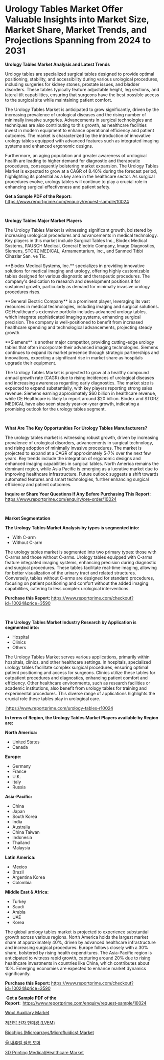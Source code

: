 <p><h1>Urology Tables Market Offer Valuable Insights into Market Size, Market Share, Market Trends, and Projections Spanning from 2024 to 2031</h1></p><p><strong>Urology Tables Market Analysis and Latest Trends</strong></p>
<p><p>Urology tables are specialized surgical tables designed to provide optimal positioning, stability, and accessibility during various urological procedures, including surgeries for kidney stones, prostate issues, and bladder disorders. These tables typically feature adjustable height, leg sections, and lateral tilt capabilities, ensuring that surgeons have the best possible access to the surgical site while maintaining patient comfort.</p><p>The Urology Tables Market is anticipated to grow significantly, driven by the increasing prevalence of urological diseases and the rising number of minimally invasive surgeries. Advancements in surgical technologies and techniques are also contributing to this growth, as healthcare facilities invest in modern equipment to enhance operational efficiency and patient outcomes. The market is characterized by the introduction of innovative urology tables equipped with advanced features such as integrated imaging systems and enhanced ergonomic designs.</p><p>Furthermore, an aging population and greater awareness of urological health are leading to higher demand for diagnostic and therapeutic procedures, consequently bolstering market expansion. The Urology Tables Market is expected to grow at a CAGR of 8.40% during the forecast period, highlighting its potential as a key area in the healthcare sector. As surgical procedures evolve, urology tables will continue to play a crucial role in enhancing surgical effectiveness and patient safety.</p></p>
<p><strong>Get a Sample PDF of the Report:&nbsp;</strong> <a href="https://www.reportprime.com/enquiry/request-sample/10024">https://www.reportprime.com/enquiry/request-sample/10024</a></p>
<p>&nbsp;</p>
<p><strong>Urology Tables Major Market Players</strong></p>
<p><p>The Urology Tables Market is witnessing significant growth, bolstered by increasing urological procedures and advancements in medical technology. Key players in this market include Surgical Tables Inc., Biodex Medical Systems, PAUSCH Medical, General Electric Company, Image Diagnostics, Siemens, STORZ MEDICAL, Armamentarium, Inc., and Sanmed Tıbbi Cihazlar San. ve Tic.</p><p>**Biodex Medical Systems, Inc.** specializes in providing innovative solutions for medical imaging and urology, offering highly customizable tables designed for various diagnostic and therapeutic procedures. The company's dedication to research and development positions it for sustained growth, particularly as demand for minimally invasive urology procedures rises.</p><p>**General Electric Company** is a prominent player, leveraging its vast resources in medical technologies, including imaging and surgical solutions. GE Healthcare's extensive portfolio includes advanced urology tables, which integrate sophisticated imaging systems, enhancing surgical precision. The company is well-positioned to benefit from increased healthcare spending and technological advancements, projecting steady growth.</p><p>**Siemens** is another major competitor, providing cutting-edge urology tables that often incorporate their advanced imaging technologies. Siemens continues to expand its market presence through strategic partnerships and innovations, expecting a significant rise in market share as hospitals upgrade their equipment.</p><p>The Urology Tables Market is projected to grow at a healthy compound annual growth rate (CAGR) due to rising incidences of urological diseases and increasing awareness regarding early diagnostics. The market size is expected to expand substantially, with key players reporting strong sales revenue: Siemens earning approximately $60 billion in healthcare revenue, while GE Healthcare is likely to report around $20 billion. Biodex and STORZ MEDICAL have also seen steady year-on-year growth, indicating a promising outlook for the urology tables segment.</p></p>
<p>&nbsp;</p>
<p><strong>What Are The Key Opportunities For Urology Tables Manufacturers?</strong></p>
<p><p>The urology tables market is witnessing robust growth, driven by increasing prevalence of urological disorders, advancements in surgical technology, and rising adoption of minimally invasive procedures. The market is projected to expand at a CAGR of approximately 5-7% over the next few years. Key trends include the integration of ergonomic designs and enhanced imaging capabilities in surgical tables. North America remains the dominant region, while Asia Pacific is emerging as a lucrative market due to improving healthcare infrastructure. Future outlook suggests a shift towards automated features and smart technologies, further enhancing surgical efficiency and patient outcomes.</p></p>
<p><strong>Inquire or Share Your Questions If Any Before Purchasing This Report:</strong> <a href="https://www.reportprime.com/enquiry/pre-order/10024">https://www.reportprime.com/enquiry/pre-order/10024</a></p>
<p>&nbsp;</p>
<p><strong>Market Segmentation</strong></p>
<p><strong>The Urology Tables Market Analysis by types is segmented into:</strong></p>
<p><ul><li>With C-arm</li><li>Without C-arm</li></ul></p>
<p><p>The urology tables market is segmented into two primary types: those with C-arms and those without C-arms. Urology tables equipped with C-arms feature integrated imaging systems, enhancing precision during diagnostic and surgical procedures. These tables facilitate real-time imaging, allowing for better visualization of the urinary tract and related structures. Conversely, tables without C-arms are designed for standard procedures, focusing on patient positioning and comfort without the added imaging capabilities, catering to less complex urological interventions.</p></p>
<p><strong>Purchase this Report:&nbsp;</strong><a href="https://www.reportprime.com/checkout?id=10024&price=3590">https://www.reportprime.com/checkout?id=10024&price=3590</a></p>
<p>&nbsp;</p>
<p><strong>The Urology Tables Market Industry Research by Application is segmented into:</strong></p>
<p><ul><li>Hospital</li><li>Clinics</li><li>Others</li></ul></p>
<p><p>The Urology Tables Market serves various applications, primarily within hospitals, clinics, and other healthcare settings. In hospitals, specialized urology tables facilitate complex surgical procedures, ensuring optimal patient positioning and access for surgeons. Clinics utilize these tables for outpatient procedures and diagnostics, enhancing patient comfort and efficiency. Other healthcare environments, such as research facilities or academic institutions, also benefit from urology tables for training and experimental procedures. This diverse range of applications highlights the crucial role these tables play in urological care.</p></p>
<p><a href="https://www.reportprime.com/urology-tables-r10024">&nbsp;https://www.reportprime.com/urology-tables-r10024</a></p>
<p><strong>In terms of Region, the Urology Tables Market Players available by Region are:</strong></p>
<p>
    <p> <strong> North America: </strong>
        <ul>
            <li>United States</li>
            <li>Canada</li>
        </ul>
        </p> 
    <p> <strong> Europe: </strong>
        <ul>
            <li>Germany</li>
            <li>France</li>
            <li>U.K.</li>
            <li>Italy</li>
            <li>Russia</li>
        </ul>
        </p> 
    <p> <strong> Asia-Pacific: </strong>
        <ul>
            <li>China</li>
            <li>Japan</li>
            <li>South Korea</li>
            <li>India</li>
            <li>Australia</li>
            <li>China Taiwan</li>
            <li>Indonesia</li>
            <li>Thailand</li>
            <li>Malaysia</li>
        </ul>
        </p> 
    <p> <strong> Latin America: </strong>
        <ul>
            <li>Mexico</li>
            <li>Brazil</li>
            <li>Argentina Korea</li>
            <li>Colombia</li>
        </ul>
        </p> 
    <p> <strong> Middle East & Africa: </strong>
        <ul>
            <li>Turkey</li>
            <li>Saudi</li>
            <li>Arabia</li>
            <li>UAE</li>
            <li>Korea</li>
        </ul>
    </p>
    </p>
<p><p>The global urology tables market is projected to experience substantial growth across various regions. North America holds the largest market share at approximately 40%, driven by advanced healthcare infrastructure and increasing surgical procedures. Europe follows closely with a 30% share, bolstered by rising health expenditures. The Asia-Pacific region is anticipated to witness rapid growth, capturing around 20% due to rising healthcare investments in countries like China, which contributes about 10%. Emerging economies are expected to enhance market dynamics significantly.</p></p>
<p><strong>Purchase this Report: </strong><a href="https://www.reportprime.com/checkout?id=10024&price=3590">https://www.reportprime.com/checkout?id=10024&price=3590</a></p>
<p>&nbsp;<strong>Get a Sample PDF of the Report:&nbsp;&nbsp;</strong><a href="https://www.reportprime.com/enquiry/request-sample/10024">https://www.reportprime.com/enquiry/request-sample/10024</a></p>
<p><strong></strong></p>
<p><p><a href="https://issuu.com/reportprime-2/docs/wool-auxiliary-market-size-2030.ppt_5a40cad84547af">Wool Auxiliary Market</a></p><p><a href="https://medium.com/@terrellmend76/low-voltage-electron-microscopes-lvem-market-%EC%9D%98-%EA%B8%80%EB%A1%9C%EB%B2%8C-%EC%8B%9C%EC%9E%A5-%EA%B0%9C%EC%9A%94%EB%8A%94-%EC%A0%84-%EC%84%B8%EA%B3%84-%EB%B0%8F-%EC%A3%BC%EC%9A%94-%EC%8B%9C%EC%9E%A5%EC%9D%98-%EC%82%B0%EC%97%85%EC%97%90-%EC%98%81%ED%96%A5%EC%9D%84-%EB%AF%B8%EC%B9%98%EB%8A%94-%EC%A3%BC%EC%9A%94-%ED%8A%B8%EB%A0%8C%EB%93%9C%EC%97%90-%EB%8C%80%ED%95%9C-9670fb927487?postPublishedType=initial">저전압 전자 현미경 (LVEM)</a></p><p><a href="https://medium.com/@jacob.gibson4568/the-biochips-microarrays-microfluidics-market-industry-provides-a-comprehensive-and-current-18826a576e3c">Biochips (Microarrays/Microfluidics) Market</a></p><p><a href="https://medium.com/@terrellmend76/all-natural-film-former-market-%EC%9D%98-%EA%B8%80%EB%A1%9C%EB%B2%8C-%EC%8B%9C%EC%9E%A5-%EA%B0%9C%EC%9A%94%EB%8A%94-%EC%A0%84-%EC%84%B8%EA%B3%84-%EB%B0%8F-%EC%A3%BC%EC%9A%94-%EC%8B%9C%EC%9E%A5%EC%9D%98-%EC%82%B0%EC%97%85%EC%97%90-%EC%98%81%ED%96%A5%EC%9D%84-%EB%AF%B8%EC%B9%98%EB%8A%94-%EC%A3%BC%EC%9A%94-%ED%8A%B8%EB%A0%8C%EB%93%9C%EC%97%90-%EB%8C%80%ED%95%9C-%EB%8F%85%ED%8A%B9%ED%95%9C-%EA%B4%80%EC%A0%90%EC%9D%84-%EC%A0%9C%EA%B3%B5%ED%95%A9%EB%8B%88%EB%8B%A4-e1a92b7df3f8?postPublishedType=initial">올 내추럴 필름 포머</a></p><p><a href="https://medium.com/@jacob.gibson4568/the-3d-printing-medical-healthcare-market-industry-provides-a-comprehensive-and-current-analysis-fc5b447f127a?postPublishedType=initial">3D Printing Medical/Healthcare Market</a></p></p>